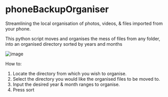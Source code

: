 # phoneBackupOrganiser
Streamlining the local organisation of photos, videos, & files imported from your phone.

This python script moves and organises the mess of files from any folder, into an organised directory sorted by years and months

![image](https://user-images.githubusercontent.com/95185431/213944376-4ebe2676-a757-4e55-944f-fd3b747063a0.png)

How to:
1. Locate the directory from which you wish to organise.
2. Select the directory you would like the organised files to be moved to.
3. Input the desired year & month ranges to organise.
4. Press sort

